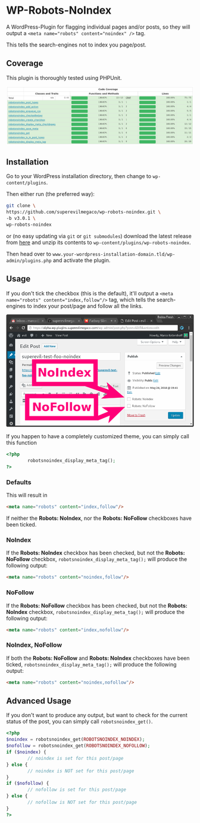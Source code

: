 WP-Robots-NoIndex
=================

A WordPress-Plugin for flagging individual pages and/or posts,
so they will output a `<meta name="robots" content="noindex" />` tag.

This tells the search-engines not to index you page/post.

Coverage
--------
This plugin is thoroughly tested using PHPUnit.

![](media/screenshot-coverage.png)

Installation
------------

Go to your WordPress installation directory,
then change to `wp-content/plugins`.

Then either run (the preferred way):

```bash
git clone \
https://github.com/superevilmegaco/wp-robots-noindex.git \
-b v3.0.1 \
wp-robots-noindex
```

or (no easy updating via `git` or `git submodules`)
download the latest release from [here][releases]
and unzip its contents to `wp-content/plugins/wp-robots-noindex`.

Then head over to `www.your-wordpress-installation-domain.tld/wp-admin/plugins.php`
and activate the plugin.

Usage
-----

If you don't tick the checkbox (this is the default),
it'll output a `<meta name="robots" content="index,follow"/>` tag,
which tells the search-engines to index your post/page and follow all the
links.

![](media/screenshot-001.png)

If you happen to have a completely customized theme,
you can simply call this function

```php
<?php
        robotsnoindex_display_meta_tag();
?>
```

### Defaults

This will result in

```html
<meta name="robots" content="index,follow"/>
```

If neither the **Robots: NoIndex**, nor the **Robots: NoFollow** checkboxes
have been ticked.

### NoIndex

If the **Robots: NoIndex** checkbox has been checked, but not the
**Robots: NoFollow** checkbox, `robotsnoindex_display_meta_tag();` will
produce the following output:

```html
<meta name="robots" content="noindex,follow"/>
```

### NoFollow

If the **Robots: NoFollow** checkbox has been checked, but not the
**Robots: NoIndex** checkbox, `robotsnoindex_display_meta_tag();` will
produce the following output:

```html
<meta name="robots" content="index,nofollow"/>
```

### NoIndex, NoFollow

If both the **Robots: NoFollow** and **Robots: NoIndex** checkboxes have been
ticked, `robotsnoindex_display_meta_tag();` will produce the following output:

```html
<meta name="robots" content="noindex,nofollow"/>
```

Advanced Usage
--------------

If you don't want to produce any output, but want to check for the current
status of the post, you can simply call `robotsnoindex_get()`.

```php
<?php
$noindex = robotsnoindex_get(ROBOTSNOINDEX_NOINDEX);
$nofollow = robotsnoindex_get(ROBOTSNOINDEX_NOFOLLOW);
if ($noindex) {
        // noindex is set for this post/page
} else {
        // noindex is NOT set for this post/page
}
if ($nofollow) {
        // nofollow is set for this post/page
} else {
        // nofollow is NOT set for this post/page
}
?>
```



[releases]: https://github.com/superevilmegaco/wp-robots-noindex/releases


